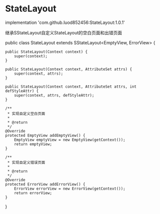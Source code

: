 # StateLayout

implementation 'com.github.luod852456:StateLayout:1.0.1'
  
  
继承SStateLayout自定义StateLayout的空白页面和出错页面


public class StateLayout extends SStateLayout<EmptyView, ErrorView> {

    public StateLayout(Context context) {
        super(context);
    }

    public StateLayout(Context context, AttributeSet attrs) {
        super(context, attrs);
    }

    public StateLayout(Context context, AttributeSet attrs, int defStyleAttr) {
        super(context, attrs, defStyleAttr);
    }

    /**
     * 实现自定义空白页面
     *
     * @return
     */
    @Override
    protected EmptyView addEmptyView() {
        EmptyView emptyView = new EmptyView(getContext());
        return emptyView;
    }

    /**
     * 实现自定义错误页面
     *
     * @return
     */
    @Override
    protected ErrorView addErrorView() {
        ErrorView errorView = new ErrorView(getContext());
        return errorView;
    }
}


